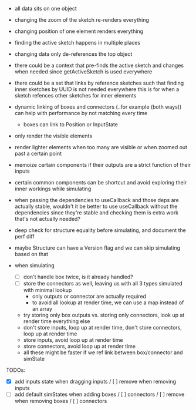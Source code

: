 - all data sits on one object
- changing the zoom of the sketch re-renders everything
- changing position of one element renders everything
- finding the active sketch happens in multiple places
- changing data only de-references the top object
- there could be a context that pre-finds the active sketch and changes when needed since getActiveSketch is used everywhere
- there could be a set that links by reference sketches such that finding inner sketches by UUID is not needed everywhere
  this is for when a sketch refences other sketches for inner elements
- dynamic linking of boxes and connectors (..for example (both ways)) can help with performance by not matching every time
  - boxes can link to Position or InputState
- only render the visible elements
- render lighter elements when too many are visible or when zoomed out past a certain point
- memoize certain components if their outputs are a strict function of their inputs
- certain common components can be shortcut and avoid exploring their inner workings while simulating
- when passing the dependencies to useCallback and those deps are actually stable, wouldn't it be better to use useCallback
  without the dependencies since they're stable and checking them is extra work that's not actually needed?
- deep check for structure equality before simulating, and document the perf diff
- maybe Structure can have a Version flag and we can skip simulating based on that

- when simulating
  - [ ] don't handle box twice, is it already handled?
  - [ ] store the connectors as well, leaving us with all 3 types simulated with minimal lookup
    - only outputs or connector are actually required
    - to avoid all lookup at render time, we can use a map instead of an array
  - try storing only box outputs vs. storing only connectors, look up at render time everything else
  - don't store inputs, loop up at render time, don't store connectors, loop up at render time
  - store inputs, avoid loop up at render time
  - store connectors, avoid loop up at render time
  - all these might be faster if we ref link between box/connector and simState

TODOs:

- [x] add inputs state when dragging inputs / [ ] remove when removing inputs
- [ ] add default simStates when adding boxes / [ ] connectors / [ ] remove when removing boxes / [ ] connectors
